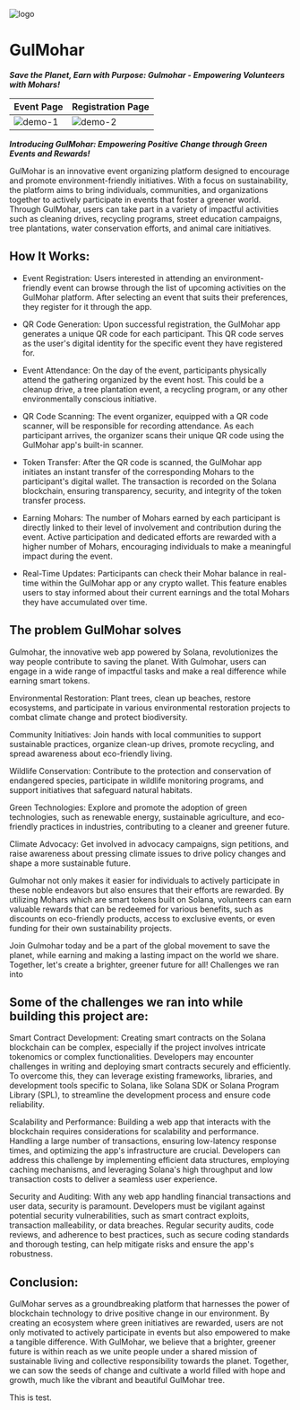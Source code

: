 ![logo](https://github.com/TriptanjanaS07/GulMohar/assets/85807431/1d011fb7-29af-4458-87f1-2edd224d62a4)

# GulMohar

***Save the Planet, Earn with Purpose: Gulmohar - Empowering Volunteers with Mohars!***

|Event Page|Registration Page|
|----------|-----------------|
| ![demo-1](https://assets.devfolio.co/hackathons/6e1fdb1f76ff4aa28f3fe89d79d9f618/projects/fa272e9e595d4065ac5bf943dadb1b19/5e5c1d60-ab5d-4d43-a470-4a0d11b5f648.jpeg) | ![demo-2](https://assets.devfolio.co/hackathons/6e1fdb1f76ff4aa28f3fe89d79d9f618/projects/fa272e9e595d4065ac5bf943dadb1b19/cf67aaf7-e35f-48b2-9ac6-0d61ea3140c0.jpeg) |

***Introducing GulMohar: Empowering Positive Change through Green Events and Rewards!***

GulMohar is an innovative event organizing platform designed to encourage and promote environment-friendly initiatives. With a focus on sustainability, the platform aims to bring individuals, communities, and organizations together to actively participate in events that foster a greener world. Through GulMohar, users can take part in a variety of impactful activities such as cleaning drives, recycling programs, street education campaigns, tree plantations, water conservation efforts, and animal care initiatives.

## How It Works:

- Event Registration: Users interested in attending an environment-friendly event can browse through the list of upcoming activities on the GulMohar platform. After selecting an event that suits their preferences, they register for it through the app.

- QR Code Generation: Upon successful registration, the GulMohar app generates a unique QR code for each participant. This QR code serves as the user's digital identity for the specific event they have registered for.

- Event Attendance: On the day of the event, participants physically attend the gathering organized by the event host. This could be a cleanup drive, a tree plantation event, a recycling program, or any other environmentally conscious initiative.

- QR Code Scanning: The event organizer, equipped with a QR code scanner, will be responsible for recording attendance. As each participant arrives, the organizer scans their unique QR code using the GulMohar app's built-in scanner.

- Token Transfer: After the QR code is scanned, the GulMohar app initiates an instant transfer of the corresponding Mohars to the participant's digital wallet. The transaction is recorded on the Solana blockchain, ensuring transparency, security, and integrity of the token transfer process.

- Earning Mohars: The number of Mohars earned by each participant is directly linked to their level of involvement and contribution during the event. Active participation and dedicated efforts are rewarded with a higher number of Mohars, encouraging individuals to make a meaningful impact during the event.

- Real-Time Updates: Participants can check their Mohar balance in real-time within the GulMohar app or any crypto wallet. This feature enables users to stay informed about their current earnings and the total Mohars they have accumulated over time.

## The problem GulMohar solves

Gulmohar, the innovative web app powered by Solana, revolutionizes the way people contribute to saving the planet. With Gulmohar, users can engage in a wide range of impactful tasks and make a real difference while earning smart tokens.

Environmental Restoration: Plant trees, clean up beaches, restore ecosystems, and participate in various environmental restoration projects to combat climate change and protect biodiversity.

Community Initiatives: Join hands with local communities to support sustainable practices, organize clean-up drives, promote recycling, and spread awareness about eco-friendly living.

Wildlife Conservation: Contribute to the protection and conservation of endangered species, participate in wildlife monitoring programs, and support initiatives that safeguard natural habitats.

Green Technologies: Explore and promote the adoption of green technologies, such as renewable energy, sustainable agriculture, and eco-friendly practices in industries, contributing to a cleaner and greener future.

Climate Advocacy: Get involved in advocacy campaigns, sign petitions, and raise awareness about pressing climate issues to drive policy changes and shape a more sustainable future.

Gulmohar not only makes it easier for individuals to actively participate in these noble endeavors but also ensures that their efforts are rewarded. By utilizing Mohars which are smart tokens built on Solana, volunteers can earn valuable rewards that can be redeemed for various benefits, such as discounts on eco-friendly products, access to exclusive events, or even funding for their own sustainability projects.

Join Gulmohar today and be a part of the global movement to save the planet, while earning and making a lasting impact on the world we share. Together, let's create a brighter, greener future for all!
Challenges we ran into

## Some of the challenges we ran into while building this project are:
Smart Contract Development: Creating smart contracts on the Solana blockchain can be complex, especially if the project involves intricate tokenomics or complex functionalities. Developers may encounter challenges in writing and deploying smart contracts securely and efficiently. To overcome this, they can leverage existing frameworks, libraries, and development tools specific to Solana, like Solana SDK or Solana Program Library (SPL), to streamline the development process and ensure code reliability.

Scalability and Performance: Building a web app that interacts with the blockchain requires considerations for scalability and performance. Handling a large number of transactions, ensuring low-latency response times, and optimizing the app's infrastructure are crucial. Developers can address this challenge by implementing efficient data structures, employing caching mechanisms, and leveraging Solana's high throughput and low transaction costs to deliver a seamless user experience.

Security and Auditing: With any web app handling financial transactions and user data, security is paramount. Developers must be vigilant against potential security vulnerabilities, such as smart contract exploits, transaction malleability, or data breaches. Regular security audits, code reviews, and adherence to best practices, such as secure coding standards and thorough testing, can help mitigate risks and ensure the app's robustness.

## Conclusion:

GulMohar serves as a groundbreaking platform that harnesses the power of blockchain technology to drive positive change in our environment. By creating an ecosystem where green initiatives are rewarded, users are not only motivated to actively participate in events but also empowered to make a tangible difference. With GulMohar, we believe that a brighter, greener future is within reach as we unite people under a shared mission of sustainable living and collective responsibility towards the planet. Together, we can sow the seeds of change and cultivate a world filled with hope and growth, much like the vibrant and beautiful GulMohar tree.

This is test.
